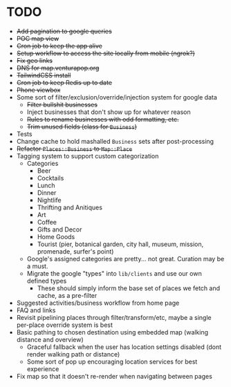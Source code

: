# TODO

* ~~Add pagination to google queries~~
* ~~POC map view~~
* ~~Cron job to keep the app alive~~
* ~~Setup workflow to access the site locally from mobile (ngrok?)~~
* ~~Fix geo links~~
* ~~DNS for map.venturapop.org~~
* ~~TailwindCSS install~~
* ~~Cron job to keep Redis up to date~~
* ~~Phone viewbox~~
* Some sort of filter/exclusion/override/injection system for google data
  * ~~Filter bullshit businesses~~
  * Inject businesses that don't show up for whatever reason
  * ~~Rules to rename businesses with odd formatting, etc.~~
  * ~~Trim unused fields (class for `Business`)~~
* Tests
* Change cache to hold mashalled `Business` sets after post-processing 
* ~~Refactor `Places::Business` to `Map::Place`~~
* Tagging system to support custom categorization
  * Categories
    * Beer
    * Cocktails
    * Lunch
    * Dinner
    * Nightlife
    * Thrifting and Anitiques
    * Art
    * Coffee
    * Gifts and Decor
    * Home Goods
    * Tourist (pier, botanical garden, city hall, museum, mission, promenade, surfer's point)
  * Google's assigned categories are pretty... not great. Curation may be a must.
  * Migrate the google "types" into `lib/clients` and use our own defined types
    * These should simply inform the base set of places we fetch and cache, as a pre-filter
* Suggested activities/business workflow from home page
* FAQ and links
* Revisit pipelining places through filter/transform/etc, maybe a single per-place override system is best
* Basic pathing to chosen destination using embedded map (walking distance and overview)
  * Graceful fallback when the user has location settings disabled (dont render walking path or distance)
  * Some sort of pop up encouraging location services for best experience
* Fix map so that it doesn't re-render when navigating between pages
